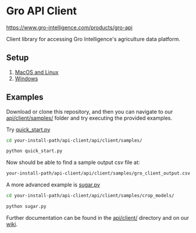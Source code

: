 # Gro API Client

https://www.gro-intelligence.com/products/gro-api

Client library for accessing Gro Intelligence's agriculture data platform.

## Setup

1. [MacOS and Linux](unix-setup.md)
2. [Windows](windows-setup.md)

## Examples

Download or clone this repository, and then you can navigate to our [api/client/samples/](api/client/samples/) folder and try executing the provided examples.

Try [quick_start.py](api/client/samples/quick_start.py)

```sh
cd your-install-path/api-client/api/client/samples/

python quick_start.py
```

Now should be able to find a sample output csv file at:

```sh
your-install-path/api-client/api/client/samples/gro_client_output.csv
```

A more advanced example is [sugar.py](api/client/samples/crop_models/sugar.py)

```sh
cd your-install-path/api-client/api/client/samples/crop_models/

python sugar.py
```

Further documentation can be found in the [api/client/](api/client) directory and on our [wiki](https://github.com/gro-intelligence/api-client/wiki).
